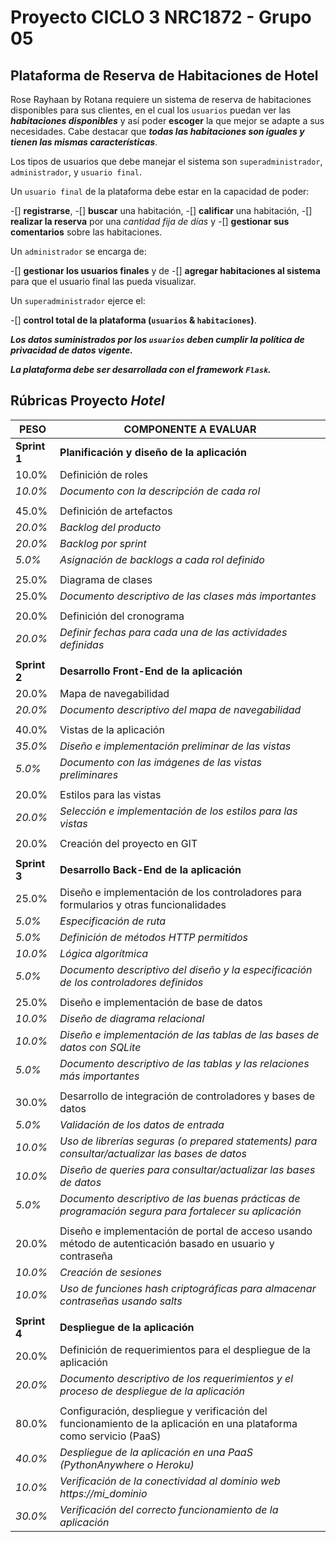 # Proyecto CICLO 3 NRC1872 - Grupo 05

## Plataforma de Reserva de Habitaciones de Hotel

Rose Rayhaan by Rotana requiere un sistema de reserva de habitaciones disponibles para sus clientes, en el cual los `usuarios` puedan ver las **_habitaciones disponibles_** y así poder **escoger** la que mejor se adapte a sus necesidades. Cabe destacar que **_todas las habitaciones son iguales y tienen las mismas características_**.

Los tipos de usuarios que debe manejar el sistema son `superadministrador`, `administrador`, y `usuario final`.

Un `usuario final`
de la plataforma debe estar en la capacidad de poder:

-[] **registrarse**,
-[] **buscar** una habitación,
-[] **calificar** una habitación,
-[] **realizar la reserva** por una _cantidad fija de días_ y
-[] **gestionar sus comentarios** sobre las habitaciones.

Un `administrador` se encarga de:

-[] **gestionar los usuarios finales** y de
-[] **agregar habitaciones al sistema** para que el usuario final las pueda visualizar.

Un `superadministrador` ejerce el:

-[] **control total de la plataforma (`usuarios` & `habitaciones`)**.

**_Los datos suministrados por los `usuarios` deben cumplir la _**política de privacidad de datos vigente**_._**

**_La plataforma debe ser desarrollada con el framework `Flask`._**

## Rúbricas Proyecto _Hotel_

| **PESO**     | **COMPONENTE A EVALUAR**                                                                                            |
| ------------ | ------------------------------------------------------------------------------------------------------------------- |
| **Sprint 1** | **Planificación y diseño de la aplicación**                                                                         |
| 10.0%        | Definición de roles                                                                                                 |
| _10.0%_      | _Documento con la descripción de cada rol_                                                                          |
|              |                                                                                                                     |
| 45.0%        | Definición de artefactos                                                                                            |
| _20.0%_      | _Backlog del producto_                                                                                              |
| _20.0%_      | _Backlog por sprint_                                                                                                |
| _5.0%_       | _Asignación de backlogs a cada rol definido_                                                                        |
|              |                                                                                                                     |
| 25.0%        | Diagrama de clases                                                                                                  |
| 25.0%        | _Documento descriptivo de las clases más importantes_                                                               |
|              |                                                                                                                     |
| 20.0%        | Definición del cronograma                                                                                           |
| _20.0%_      | _Definir fechas para cada una de las actividades definidas_                                                         |
|              |                                                                                                                     |
| **Sprint 2** | **Desarrollo Front-End de la aplicación**                                                                           |
| 20.0%        | Mapa de navegabilidad                                                                                               |
| _20.0%_      | _Documento descriptivo del mapa de navegabilidad_                                                                   |
|              |                                                                                                                     |
| 40.0%        | Vistas de la aplicación                                                                                             |
| _35.0%_      | _Diseño e implementación preliminar de las vistas_                                                                  |
| _5.0%_       | _Documento con las imágenes de las vistas preliminares_                                                             |
|              |                                                                                                                     |
| 20.0%        | Estilos para las vistas                                                                                             |
| _20.0%_      | _Selección e implementación de los estilos para las vistas_                                                         |
|              |                                                                                                                     |
| 20.0%        | Creación del proyecto en GIT                                                                                        |
|              |                                                                                                                     |
| **Sprint 3** | **Desarrollo Back-End de la aplicación**                                                                            |
| 25.0%        | Diseño e implementación de los controladores para formularios y otras funcionalidades                               |
| _5.0%_       | _Especificación de ruta_                                                                                            |
| _5.0%_       | _Definición de métodos HTTP permitidos_                                                                             |
| _10.0%_      | _Lógica algorítmica_                                                                                                |
| _5.0%_       | _Documento descriptivo del diseño y la especificación de los controladores definidos_                               |
|              |                                                                                                                     |
| 25.0%        | Diseño e implementación de base de datos                                                                            |
| _10.0%_      | _Diseño de diagrama relacional_                                                                                     |
| _10.0%_      | _Diseño e implementación de las tablas de las bases de datos con SQLite_                                            |
| _5.0%_       | _Documento descriptivo de las tablas y las relaciones más importantes_                                              |
|              |                                                                                                                     |
| 30.0%        | Desarrollo de integración de controladores y bases de datos                                                         |
| _5.0%_       | _Validación de los datos de entrada_                                                                                |
| _10.0%_      | _Uso de librerías seguras (o prepared statements) para consultar/actualizar las bases de datos_                     |
| _10.0%_      | _Diseño de queries para consultar/actualizar las bases de datos_                                                    |
| _5.0%_       | _Documento descriptivo de las buenas prácticas de programación segura para fortalecer su aplicación_                |
|              |                                                                                                                     |
| 20.0%        | Diseño e implementación de portal de acceso usando método de autenticación basado en usuario y contraseña           |
| _10.0%_      | _Creación de sesiones_                                                                                              |
| _10.0%_      | _Uso de funciones hash criptográficas para almacenar contraseñas usando salts_                                      |
|              |                                                                                                                     |
| **Sprint 4** | **Despliegue de la aplicación**                                                                                     |
| 20.0%        | Definición de requerimientos para el despliegue de la aplicación                                                    |
| _20.0%_      | _Documento descriptivo de los requerimientos y el proceso de despliegue de la aplicación_                           |
|              |                                                                                                                     |
| 80.0%        | Configuración, despliegue y verificación del funcionamiento de la aplicación en una plataforma como servicio (PaaS) |
| _40.0%_      | _Despliegue de la aplicación en una PaaS (PythonAnywhere o Heroku)_                                                 |
| _10.0%_      | _Verificación de la conectividad al dominio web https://mi_dominio_                                                 |
| _30.0%_      | _Verificación del correcto funcionamiento de la aplicación_                                                         |
